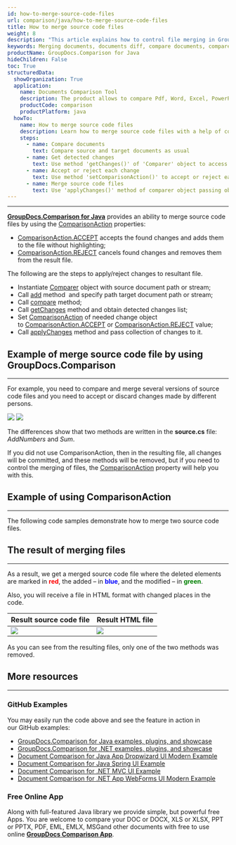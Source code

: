 ```yaml
---
id: how-to-merge-source-code-files
url: comparison/java/how-to-merge-source-code-files
title: How to merge source code files
weight: 8
description: "This article explains how to control file merging in GroupDocs.Comparison for Java."
keywords: Merging documents, documents diff, compare documents, compare files
productName: GroupDocs.Comparison for Java
hideChildren: False
toc: True
structuredData:
  showOrganization: True
  application:
    name: Documents Comparison Tool
    description: The product allows to compare Pdf, Word, Excel, PowerPoint, AutoCad, Image, Code and much more file formats. Comparison API also supports accepting or rejecting changes, extracting document information and generating comparison report
    productCode: comparison
    productPlatform: java
  howTo:
    name: How to merge source code files
    description: Learn how to merge source code files with a help of comparison
    steps:
      - name: Compare documents
        text: Compare source and target documents as usual
      - name: Get detected changes
        text: Use method 'getChanges()' of 'Comparer' object to access all detected changes
      - name: Accept or reject each change
        text: Use method 'setComparisonAction()' to accept or reject each change using constants 'ComparisonAction.ACCEPT' and 'ComparisonAction.REJECT'
      - name: Merge source code files
        text: Use 'applyChanges()' method of comparer object passing object of 'ApplyChangeOptions' with changes to apply changes
---
```


---

[**GroupDocs.Comparison for Java**](https://products.groupdocs.com/comparison/java) provides an ability to merge source code files by using the [ComparisonAction](https://apireference.groupdocs.com/comparison/java/com.groupdocs.comparison.result/ComparisonAction) properties:

- [ComparisonAction.ACCEPT](https://apireference.groupdocs.com/comparison/java/com.groupdocs.comparison.result/ComparisonAction#ACCEPT) accepts the found changes and adds them to the file without highlighting;
- [ComparisonAction.REJECT](https://apireference.groupdocs.com/comparison/java/com.groupdocs.comparison.result/ComparisonAction#REJECT) cancels found changes and removes them from the result file.

The following are the steps to apply/reject changes to resultant file.

- Instantiate [Comparer](https://apireference.groupdocs.com/comparison/java/com.groupdocs.comparison/Comparer) object with source document path or stream;
- Call [add](<https://apireference.groupdocs.com/comparison/java/com.groupdocs.comparison/Comparer#add(java.lang.String)>) method  and specify path target document path or stream;
- Call [compare](<https://apireference.groupdocs.com/comparison/java/com.groupdocs.comparison/Comparer#compare()>) method;
- Call [getChanges](<https://apireference.groupdocs.com/comparison/java/com.groupdocs.comparison/Comparer#getChanges()>) method and obtain detected changes list;
- Set [ComparisonAction](https://apireference.groupdocs.com/comparison/java/com.groupdocs.comparison.result/ComparisonAction) of needed change object to [ComparisonAction.ACCEPT](https://apireference.groupdocs.com/comparison/java/com.groupdocs.comparison.result/ComparisonAction#ACCEPT) or [ComparisonAction.REJECT](https://apireference.groupdocs.com/comparison/java/com.groupdocs.comparison.result/ComparisonAction#REJECT) value;
- Call [applyChanges](<https://apireference.groupdocs.com/comparison/java/com.groupdocs.comparison/Comparer#applyChanges(java.io.OutputStream,%20com.groupdocs.comparison.options.ApplyChangeOptions)>) method and pass collection of changes to it.

## Example of merge source code file by using GroupDocs.Comparison

---

For example, you need to compare and merge several versions of source code files and you need to accept or discard changes made by different persons.

![](/comparison/java/images/how-to-merge-source-code-file-source.png)
![](/comparison/java/images/how-to-merge-source-code-file-target.png)

The differences show that two methods are written in the **source.cs** file: _AddNumbers_ and _Sum_.

If you did not use ComparisonAction, then in the resulting file, all changes will be committed, and these methods will be removed, but if you need to control the merging of files, the [ComparisonAction](https://apireference.groupdocs.com/comparison/java/com.groupdocs.comparison.result/ComparisonAction) property will help you with this.

## Example of using ComparisonAction

---

The following code samples demonstrate how to merge two source code files.

<script src="https://gist.github.com/groupdocs-comparison-gists/0eada62d9c41ac852ad8ff18951e8abc.js"></script>

## The result of merging files

---

As a result, we get a merged source code file where the deleted elements are marked in <font color="red">**red**</font>, the added – in <font color="blue">**blue**</font>, and the modified – in <font color="green">**green**</font>.

Also, you will receive a file in HTML format with changed places in the code.

| Result source code file                                                  | Result HTML file                                                           |
| ------------------------------------------------------------------------ | -------------------------------------------------------------------------- |
| ![](/comparison/java/images/how-to-merge-source-code-file-result-CS.png) | ![](/comparison/java/images/how-to-merge-source-code-file-result-HTML.png) |

As you can see from the resulting files, only one of the two methods was removed.

## More resources

---

### GitHub Examples

You may easily run the code above and see the feature in action in our GitHub examples:

- [GroupDocs.Comparison for Java examples, plugins, and showcase](https://github.com/groupdocs-comparison/GroupDocs.Comparison-for-Java)
- [GroupDocs.Comparison for .NET examples, plugins, and showcase](https://github.com/groupdocs-comparison/GroupDocs.Comparison-for-.NET)
- [Document Comparison for Java App Dropwizard UI Modern Example](https://github.com/groupdocs-comparison/GroupDocs.Comparison-for-Java-Dropwizard)
- [Document Comparison for Java Spring UI Example](https://github.com/groupdocs-comparison/GroupDocs.Comparison-for-Java-Spring)
- [Document Comparison for .NET MVC UI Example](https://github.com/groupdocs-comparison/GroupDocs.Comparison-for-.NET-MVC)
- [Document Comparison for .NET App WebForms UI Modern Example](https://github.com/groupdocs-comparison/GroupDocs.Comparison-for-.NET-WebForms)

### Free Online App

Along with full-featured Java library we provide simple, but powerful free Apps.
You are welcome to compare your DOC or DOCX, XLS or XLSX, PPT or PPTX, PDF, EML, EMLX, MSGand other documents with free to use online **[GroupDocs Comparison App](https://products.groupdocs.app/comparison)**.
